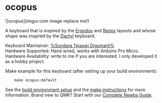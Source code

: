 # ocopus

![ocopus](imgur.com image replace me!)

A keyboard that is inspired by the [Ergodox](https://www.ergodox.io/) and [Redox]((https://github.com/mattdibi/redox-keyboard)) layouts and whose shape was inspired by the [Dactyl](https://github.com/adereth/dactyl-keyboard) keyboard.

Keyboard Maintainer: [%Sundara Tejaswi Digumarti%](https://github.com/tejaswid)  
Hardware Supported: Hand wired, works with Arduino Pro Micro.  
Hardware Availability: write to me if you are interested. I only developed it as a hobby project.  

Make example for this keyboard (after setting up your build environment):

```sh
    make ocopus:default
```

See the [build environment setup](https://docs.qmk.fm/#/getting_started_build_tools) and the [make instructions](https://docs.qmk.fm/#/getting_started_make_guide) for more information. Brand new to QMK? Start with our [Complete Newbs Guide](https://docs.qmk.fm/#/newbs).

